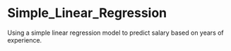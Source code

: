 # Simple_Linear_Regression
Using a simple linear regression model to predict salary based on years of experience.